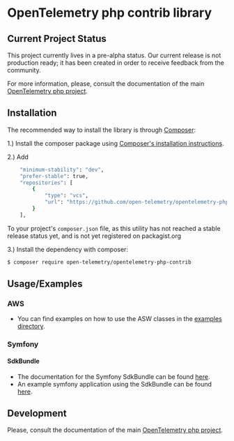 # OpenTelemetry php contrib library

## Current Project Status
This project currently lives in a pre-alpha status.  Our current release is not production ready; it has been created in order to receive feedback from the community.

For more information, please, consult the documentation of the main [OpenTelemetry php project](https://github.com/open-telemetry/opentelemetry-php).

## Installation
The recommended way to install the library is through [Composer](http://getcomposer.org):

1.)  Install the composer package using [Composer's installation instructions](https://getcomposer.org/doc/00-intromd#installation-linux-unix-macos).

2.)  Add
```bash
    "minimum-stability": "dev",
    "prefer-stable": true,
    "repositories": [
        {
            "type": "vcs",
            "url": "https://github.com/open-telemetry/opentelemetry-php-contrib"
        }
    ],
```

To your project's `composer.json` file, as this utility has not reached a stable release status yet, 
and is not yet registered on packagist.org

3.)  Install the dependency with composer:

```bash
$ composer require open-telemetry/opentelemetry-php-contrib
```

## Usage/Examples

### AWS
- You can find examples on how to use the ASW classes in the  [examples directory](/examples/aws/README.md).

### Symfony
#### SdkBundle
- The documentation for the Symfony SdkBundle can be found [here](/src/instrumentation/symfony/OtelSdkBundle/README.md).
- An example symfony application using the SdkBundle can be found [here](https://github.com/tidal/otel-sdk-bundle-example-sf5).


## Development

Please, consult the documentation of the main [OpenTelemetry php project](https://github.com/open-telemetry/opentelemetry-php).

